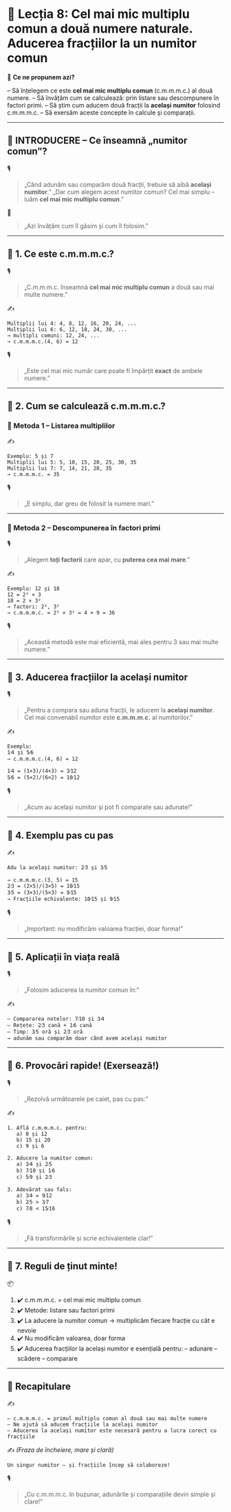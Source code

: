 # 📘 Lecția 8: Cel mai mic multiplu comun a două numere naturale. Aducerea fracțiilor la un numitor comun

🎯 **Ce ne propunem azi?**

 – Să înțelegem ce este **cel mai mic multiplu comun** (c.m.m.m.c.) al două numere.
 – Să învățăm cum se calculează: prin listare sau descompunere în factori primi.
 – Să știm cum aducem două fracții la **același numitor** folosind c.m.m.m.c.
 – Să exersăm aceste concepte în calcule și comparații.

------

## 🔔 INTRODUCERE – Ce înseamnă „numitor comun”?

🎙️

> „Când adunăm sau comparăm două fracții, trebuie să aibă **același numitor**.”
>  „Dar cum alegem acest numitor comun? Cel mai simplu – luăm **cel mai mic multiplu comun**.”

🧠

> „Azi învățăm cum îl găsim și cum îl folosim.”

------

## 🔹 1. Ce este c.m.m.m.c.?

🎙️

> „C.m.m.m.c. înseamnă **cel mai mic multiplu comun** a două sau mai multe numere.”

✍️

```
Multiplii lui 4: 4, 8, 12, 16, 20, 24, ...  
Multiplii lui 6: 6, 12, 18, 24, 30, ...  
→ multipli comuni: 12, 24, ...  
→ c.m.m.m.c.(4, 6) = 12
```

🎙️

> „Este cel mai mic număr care poate fi împărțit **exact** de ambele numere.”

------

## 🔹 2. Cum se calculează c.m.m.m.c.?

### 🔸 Metoda 1 – Listarea multiplilor

✍️

```
Exemplu: 5 și 7  
Multiplii lui 5: 5, 10, 15, 20, 25, 30, 35  
Multiplii lui 7: 7, 14, 21, 28, 35  
→ c.m.m.m.c. = 35
```

🎙️

> „E simplu, dar greu de folosit la numere mari.”

------

### 🔸 Metoda 2 – Descompunerea în factori primi

🎙️

> „Alegem **toți factorii** care apar, cu **puterea cea mai mare**.”

✍️

```
Exemplu: 12 și 18  
12 = 2² × 3  
18 = 2 × 3²  
→ factori: 2², 3²  
→ c.m.m.m.c. = 2² × 3² = 4 × 9 = 36
```

🎙️

> „Această metodă este mai eficientă, mai ales pentru 3 sau mai multe numere.”

------

## 🔹 3. Aducerea fracțiilor la același numitor

🎙️

> „Pentru a compara sau aduna fracții, le aducem la **același numitor**.
>  Cel mai convenabil numitor este **c.m.m.m.c.** al numitorilor.”

✍️

```
Exemplu:  
1⁄4 și 5⁄6  
→ c.m.m.m.c.(4, 6) = 12

1⁄4 = (1×3)/(4×3) = 3⁄12  
5⁄6 = (5×2)/(6×2) = 10⁄12
```

🎙️

> „Acum au același numitor și pot fi comparate sau adunate!”

------

## 🔹 4. Exemplu pas cu pas

✍️

```
Adu la același numitor: 2⁄3 și 3⁄5

→ c.m.m.m.c.(3, 5) = 15  
2⁄3 = (2×5)/(3×5) = 10⁄15  
3⁄5 = (3×3)/(5×3) = 9⁄15
→ Fracțiile echivalente: 10⁄15 și 9⁄15
```

🎙️

> „Important: nu modificăm valoarea fracției, doar forma!”

------

## 🔹 5. Aplicații în viața reală

🎙️

> „Folosim aducerea la numitor comun în:”

✍️

```
– Compararea notelor: 7⁄10 și 3⁄4  
– Rețete: 2⁄3 cană + 1⁄6 cană  
– Timp: 3⁄5 oră și 2⁄3 oră  
→ adunăm sau comparăm doar când avem același numitor
```

------

## 🔹 6. Provocări rapide! (Exersează!)

🎙️

> „Rezolvă următoarele pe caiet, pas cu pas:”

✍️

```
1. Află c.m.m.m.c. pentru:
   a) 8 și 12  
   b) 15 și 20  
   c) 9 și 6

2. Aducere la numitor comun:
   a) 3⁄4 și 2⁄5  
   b) 7⁄10 și 1⁄6  
   c) 5⁄9 și 2⁄3

3. Adevărat sau fals:
   a) 3⁄4 = 9⁄12  
   b) 2⁄5 > 3⁄7  
   c) 7⁄8 < 15⁄16
```

🎙️

> „Fă transformările și scrie echivalentele clar!”

------

## 🔹 7. Reguli de ținut minte!

📦

1. ✔️ c.m.m.m.c. = cel mai mic multiplu comun
2. ✔️ Metode: listare sau factori primi
3. ✔️ La aducere la numitor comun → multiplicăm fiecare fracție cu cât e nevoie
4. ✔️ Nu modificăm valoarea, doar forma
5. ✔️ Aducerea fracțiilor la același numitor e esențială pentru:
    – adunare
    – scădere
    – comparare

------

## 🔁 Recapitulare

✍️

```
– c.m.m.m.c. = primul multiplu comun al două sau mai multe numere  
– Ne ajută să aducem fracțiile la același numitor  
– Aducerea la același numitor este necesară pentru a lucra corect cu fracțiile
```

✍️ *(Fraza de încheiere, mare și clară)*

```
Un singur numitor – și fracțiile încep să colaboreze!
```

🎙️

> „Cu c.m.m.m.c. în buzunar, adunările și comparațiile devin simple și clare!”